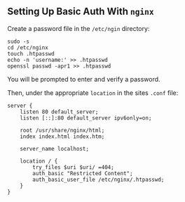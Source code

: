 ## Setting Up Basic Auth With `nginx`

Create a password file in the `/etc/ngin` directory:

```Shell
sudo -s
cd /etc/nginx
touch .htpasswd
echo -n 'username:' >> .htpasswd
openssl passwd -apr1 >> .htpasswd
```

You will be prompted to enter and verify a password.

Then, under the appropriate `location` in the sites `.conf` file:

```
server {
    listen 80 default_server;
    listen [::]:80 default_server ipv6only=on;

    root /usr/share/nginx/html;
    index index.html index.htm;

    server_name localhost;

    location / {
        try_files $uri $uri/ =404;
        auth_basic "Restricted Content";
        auth_basic_user_file /etc/nginx/.htpasswd;
    }
}
```

